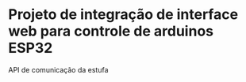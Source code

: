 # Projeto de integração de interface web para controle de arduinos ESP32
API de comunicação da estufa
